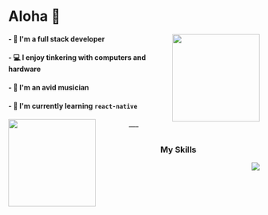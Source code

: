 # Aloha 👋

<img align="right" height="175" src="https://github-readme-stats-notaroomba.vercel.app/api?username=notaroomba&show_icons=true&theme=github_dark_dimmed">
 
#### - 🔭 I'm a full stack developer
#### - 💻 I enjoy tinkering with computers and hardware
#### - 🎹 I'm an avid musician
#### - 🌱 I'm currently learning ```react-native```

 <img align="left" height="175" src="https://github-readme-stats-notaroomba.vercel.app/api/top-langs/?username=notaroomba&layout=compact&theme=github_dark_dimmed&langs_count=10">
<h6 align="center">___</h6>
<h3 align="center">My Skills</h3>
 <img align="right" src="https://skillicons.dev/icons?i=html,css,js,ts,react,mongo,tailwind,c,cpp,rust,java,unity&perline=10">
<!--
**NotARoomba/notaroomba** is a ✨ _special_ ✨ repository because its `README.md` (this file) appears on your GitHub profile.

Here are some ideas to get you started:

- 🔭 I’m currently working on ...
- 🌱 I’m currently learning ...
- 👯 I’m looking to collaborate on ...
- 🤔 I’m looking for help with ...
- 💬 Ask me about ...
- 📫 How to reach me: ...
- 😄 Pronouns: ...
- ⚡ Fun fact: ...
-->
